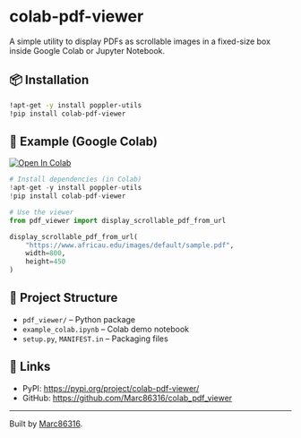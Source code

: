 # colab-pdf-viewer

A simple utility to display PDFs as scrollable images in a fixed-size box inside Google Colab or Jupyter Notebook.

## 📦 Installation

```bash
!apt-get -y install poppler-utils
!pip install colab-pdf-viewer
```

## 🧪 Example (Google Colab)

[![Open In Colab](https://colab.research.google.com/assets/colab-badge.svg)](https://colab.research.google.com/github/Marc86316/colab_pdf_viewer/blob/main/example_colab.ipynb)

```python
# Install dependencies (in Colab)
!apt-get -y install poppler-utils
!pip install colab-pdf-viewer

# Use the viewer
from pdf_viewer import display_scrollable_pdf_from_url

display_scrollable_pdf_from_url(
    "https://www.africau.edu/images/default/sample.pdf",
    width=800,
    height=450
)
```

## 📂 Project Structure
- `pdf_viewer/` – Python package
- `example_colab.ipynb` – Colab demo notebook
- `setup.py`, `MANIFEST.in` – Packaging files

## 📌 Links
- PyPI: https://pypi.org/project/colab-pdf-viewer/
- GitHub: https://github.com/Marc86316/colab_pdf_viewer

---

Built by [Marc86316](https://github.com/Marc86316).

